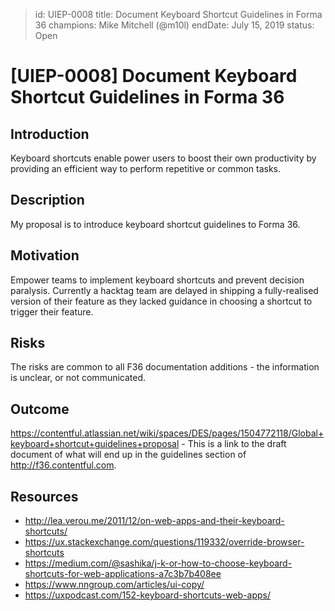 > id: UIEP-0008
> title: Document Keyboard Shortcut Guidelines in Forma 36
> champions: Mike Mitchell (@m10l)
> endDate: July 15, 2019
> status: Open

# [UIEP-0008] Document Keyboard Shortcut Guidelines in Forma 36

## Introduction

Keyboard shortcuts enable power users to boost their own productivity by providing an efficient way to perform repetitive or common tasks.

## Description

My proposal is to introduce keyboard shortcut guidelines to Forma 36.

## Motivation

Empower teams to implement keyboard shortcuts and prevent decision paralysis. Currently a hacktag team are delayed in shipping a fully-realised version of their feature as they lacked guidance in choosing a shortcut to trigger their feature.

## Risks

The risks are common to all F36 documentation additions - the information is unclear, or not communicated.

## Outcome

https://contentful.atlassian.net/wiki/spaces/DES/pages/1504772118/Global+keyboard+shortcut+guidelines+proposal - This is a link to the draft document of what will end up in the guidelines section of http://f36.contentful.com.

## Resources

- http://lea.verou.me/2011/12/on-web-apps-and-their-keyboard-shortcuts/
- https://ux.stackexchange.com/questions/119332/override-browser-shortcuts
- https://medium.com/@sashika/j-k-or-how-to-choose-keyboard-shortcuts-for-web-applications-a7c3b7b408ee
- https://www.nngroup.com/articles/ui-copy/
- https://uxpodcast.com/152-keyboard-shortcuts-web-apps/
